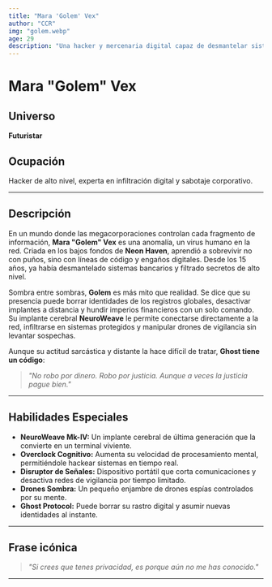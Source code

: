 ```yaml
---
title: "Mara 'Golem' Vex"
author: "CCR"
img: "golem.webp"
age: 29
description: "Una hacker y mercenaria digital capaz de desmantelar sistemas de seguridad con un solo pensamiento."
---
```


# Mara "Golem" Vex

## Universo

**Futuristar**

## Ocupación

Hacker de alto nivel, experta en infiltración digital y sabotaje corporativo.

---

## Descripción

En un mundo donde las megacorporaciones controlan cada fragmento de información, **Mara "Golem" Vex** es una anomalía, un virus humano en la red. Criada en los bajos fondos de **Neon Haven**, aprendió a sobrevivir no con puños, sino con líneas de código y engaños digitales. Desde los 15 años, ya había desmantelado sistemas bancarios y filtrado secretos de alto nivel.  

Sombra entre sombras, **Golem** es más mito que realidad. Se dice que su presencia puede borrar identidades de los registros globales, desactivar implantes a distancia y hundir imperios financieros con un solo comando. Su implante cerebral **NeuroWeave** le permite conectarse directamente a la red, infiltrarse en sistemas protegidos y manipular drones de vigilancia sin levantar sospechas.  

Aunque su actitud sarcástica y distante la hace difícil de tratar, **Ghost tiene un código**:  

> _"No robo por dinero. Robo por justicia. Aunque a veces la justicia pague bien."_

---

## Habilidades Especiales

- **NeuroWeave Mk-IV:** Un implante cerebral de última generación que la convierte en un terminal viviente.
- **Overclock Cognitivo:** Aumenta su velocidad de procesamiento mental, permitiéndole hackear sistemas en tiempo real.
- **Disruptor de Señales:** Dispositivo portátil que corta comunicaciones y desactiva redes de vigilancia por tiempo limitado.
- **Drones Sombra:** Un pequeño enjambre de drones espías controlados por su mente.
- **Ghost Protocol:** Puede borrar su rastro digital y asumir nuevas identidades al instante.

---

## Frase icónica

> _"Si crees que tenes privacidad, es porque aún no me has conocido."_

---
